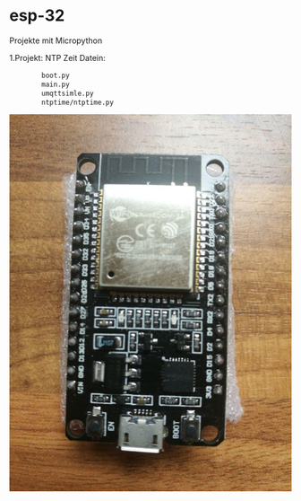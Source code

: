 # esp-32
Projekte mit Micropython

1.Projekt: NTP Zeit
    Datein:

            boot.py
            main.py
            umqttsimle.py
            ntptime/ntptime.py

![Screenshot](esp-32.jpg)